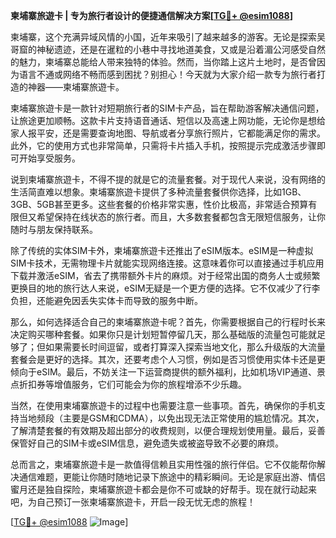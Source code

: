 **柬埔寨旅遊卡 | 专为旅行者设计的便捷通信解决方案[[TG💪+ @esim1088](https://t.me/s/esim1088)]**

柬埔寨，这个充满异域风情的小国，近年来吸引了越来越多的游客。无论是探索吴哥窟的神秘遗迹，还是在暹粒的小巷中寻找地道美食，又或是沿着湄公河感受自然的魅力，柬埔寨总能给人带来独特的体验。然而，当你踏上这片土地时，是否曾因为语言不通或网络不畅而感到困扰？别担心！今天就为大家介绍一款专为旅行者打造的神器——柬埔寨旅遊卡。

柬埔寨旅遊卡是一款针对短期旅行者的SIM卡产品，旨在帮助游客解决通信问题，让旅途更加顺畅。这款卡片支持语音通话、短信以及高速上网功能，无论你是想给家人报平安，还是需要查询地图、导航或者分享旅行照片，它都能满足你的需求。此外，它的使用方式也非常简单，只需将卡片插入手机，按照提示完成激活步骤即可开始享受服务。

说到柬埔寨旅遊卡，不得不提的就是它的流量套餐。对于现代人来说，没有网络的生活简直难以想象。柬埔寨旅遊卡提供了多种流量套餐供你选择，比如1GB、3GB、5GB甚至更多。这些套餐的价格非常实惠，性价比极高，非常适合预算有限但又希望保持在线状态的旅行者。而且，大多数套餐都包含无限短信服务，让你随时与朋友保持联系。

除了传统的实体SIM卡外，柬埔寨旅遊卡还推出了eSIM版本。eSIM是一种虚拟SIM卡技术，无需物理卡片就能实现网络连接。这意味着你可以直接通过手机应用下载并激活eSIM，省去了携带额外卡片的麻烦。对于经常出国的商务人士或频繁更换目的地的旅行达人来说，eSIM无疑是一个更方便的选择。它不仅减少了行李负担，还能避免因丢失实体卡而导致的服务中断。

那么，如何选择适合自己的柬埔寨旅遊卡呢？首先，你需要根据自己的行程时长来决定购买哪种套餐。如果你只是计划短暂停留几天，那么基础版的流量包可能就足够了；但如果需要长时间逗留，或者打算深入探索当地文化，那么升级版的大流量套餐会是更好的选择。其次，还要考虑个人习惯，例如是否习惯使用实体卡还是更倾向于eSIM。最后，不妨关注一下运营商提供的额外福利，比如机场VIP通道、景点折扣券等增值服务，它们可能会为你的旅程增添不少乐趣。

当然，在使用柬埔寨旅遊卡的过程中也需要注意一些事项。首先，确保你的手机支持当地频段（主要是GSM和CDMA），以免出现无法正常使用的尴尬情况。其次，了解清楚套餐的有效期及超出部分的收费规则，以便合理规划使用量。最后，妥善保管好自己的SIM卡或eSIM信息，避免遗失或被盗导致不必要的麻烦。

总而言之，柬埔寨旅遊卡是一款值得信赖且实用性强的旅行伴侣。它不仅能帮你解决通信难题，更能让你随时随地记录下旅途中的精彩瞬间。无论是家庭出游、情侣蜜月还是独自探险，柬埔寨旅遊卡都会是你不可或缺的好帮手。现在就行动起来吧，为自己预订一张柬埔寨旅遊卡，开启一段无忧无虑的旅程！

[[TG💪+ @esim1088](https://t.me/s/esim1088) ![Image](https://i.postimg.cc/4NQfJmqS/Snipaste-2025-05-13-00-14-12.png)]